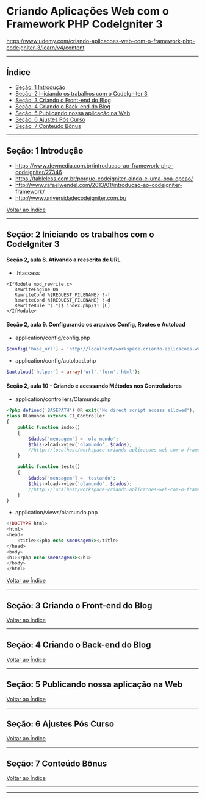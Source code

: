 # Criando Aplicações Web com o Framework PHP CodeIgniter 3

https://www.udemy.com/criando-aplicacoes-web-com-o-framework-php-codeigniter-3/learn/v4/content

---

## <a name="indice">Índice</a>

- [Seção: 1 Introdução](#parte1)   
- [Seção: 2 Iniciando os trabalhos com o CodeIgniter 3](#parte2)   
- [Seção: 3 Criando o Front-end do Blog](#parte3)   
- [Seção: 4 Criando o Back-end do Blog](#parte4)   
- [Seção: 5 Publicando nossa aplicação na Web](#parte5)   
- [Seção: 6 Ajustes Pós Curso](#parte6)   
- [Seção: 7 Conteúdo Bônus](#parte7)   

---

## <a name="parte1">Seção: 1 Introdução</a>

- https://www.devmedia.com.br/introducao-ao-framework-php-codeigniter/27346
- https://tableless.com.br/porque-codeigniter-ainda-e-uma-boa-opcao/
- http://www.rafaelwendel.com/2013/01/introducao-ao-codeigniter-framework/
- http://www.universidadecodeigniter.com.br/


[Voltar ao Índice](#indice)

---

## <a name="parte2">Seção: 2 Iniciando os trabalhos com o CodeIgniter 3</a>

#### Seção 2, aula 8. Ativando a reescrita de URL 
- .htaccess
```apacheconfig
<IfModule mod_rewrite.c>
   RewriteEngine On
   RewriteCond %{REQUEST_FILENAME} !-f
   RewriteCond %{REQUEST_FILENAME} !-d
   RewriteRule ^(.*)$ index.php/$1 [L]
</IfModule>
```

#### Seção 2, aula 9. Configurando os arquivos Config, Routes e Autoload
- application/config/config.php
```php
$config['base_url'] = 'http://localhost/workspace-criando-aplicacoes-web-com-o-framework-php-codeigniter-3/';

```
- application/config/autoload.php
```php
$autoload['helper'] = array('url','form','html');
```
####  Seção 2, aula 10 - Criando e acessando Métodos nos Controladores 

- application/controllers/Olamundo.php
```php
<?php defined('BASEPATH') OR exit('No direct script access allowed');
class Olamundo extends CI_Controller
{
    public function index()
    {
        $dados['mensagem'] = 'ola mundo';
        $this->load->view('olamundo', $dados);
        //http://localhost/workspace-criando-aplicacoes-web-com-o-framework-php-codeigniter-3/
    }

    public function teste()
    {
        $dados['mensagem'] = 'testando';
        $this->load->view('olamundo', $dados);
        //http://localhost/workspace-criando-aplicacoes-web-com-o-framework-php-codeigniter-3/olamundo/teste
    }
}
```
- application/views/olamundo.php
```php
<!DOCTYPE html>
<html>
<head>
	<title><?php echo $mensagem?></title>
</head>
<body>
<h1><?php echo $mensagem?></h1>
</body>
</html>
```



[Voltar ao Índice](#indice)

---

## <a name="parte3">Seção: 3 Criando o Front-end do Blog</a>


[Voltar ao Índice](#indice)

---

## <a name="parte4">Seção: 4 Criando o Back-end do Blog</a>


[Voltar ao Índice](#indice)

---

## <a name="parte5">Seção: 5 Publicando nossa aplicação na Web</a>


[Voltar ao Índice](#indice)

---

## <a name="parte6">Seção: 6 Ajustes Pós Curso</a>


[Voltar ao Índice](#indice)

---

## <a name="parte7">Seção: 7 Conteúdo Bônus</a>


[Voltar ao Índice](#indice)

---

---